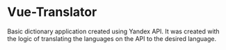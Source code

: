 # Vue-Translator
Basic dictionary application created using Yandex API. It was created with the logic of translating the languages on the API to the desired language.
